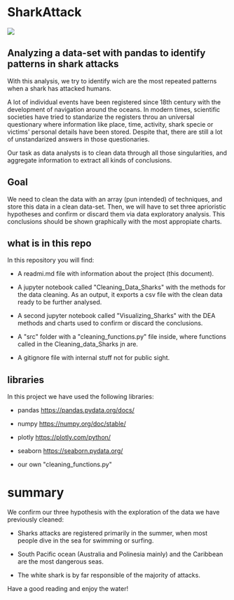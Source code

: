 
# SharkAttack

![](https://i.pinimg.com/originals/6d/23/e6/6d23e6c3618186f7670a51d53375ae39.gif)

## Analyzing a data-set with pandas to identify patterns in shark attacks

With this analysis, we try to identify wich are the most repeated patterns when a shark has attacked humans.

A lot of individual events have been registered since 18th century with the development of navigation around the oceans. In modern times, scientific societies have tried to standarize the registers throu an universal questionary where information like place, time, activity, shark specie or victims' personal details have been stored. Despite that, there are still a lot of unstandarized answers in those questionaries.

Our task as data analysts is to clean data through all those singularities, and aggregate information to extract all kinds of conclusions.

## Goal

We need to clean the data with an array (pun intended) of techniques, and store this data in a clean data-set. Then, we will have to set three aprioristic hypotheses and confirm or discard them via data exploratory analysis. This conclusions should be shown graphically with the most appropiate charts.

## what is in this repo

In this repository you will find:

 - A readmi.md file with information about the project (this document).
 
 - A jupyter notebook called "Cleaning_Data_Sharks" with the methods for the data cleaning. As an output, it exports a csv file with the clean data ready to be further analysed.
 
 - A second jupyter notebook called "Visualizing_Sharks" with the DEA methods and charts used to confirm or discard the conclusions.
 
 - A "src" folder with a "cleaning_functions.py" file inside, where functions called in the Cleaning_data_Sharks jn are.
 
 - A gitignore file with internal stuff not for public sight.
 
## libraries

In this project we have used the following libraries:

 - pandas   https://pandas.pydata.org/docs/
 
 - numpy   https://numpy.org/doc/stable/
 
 - plotly   https://plotly.com/python/
 
 - seaborn   https://seaborn.pydata.org/
 
 - our own "cleaning_functions.py"
    
    
# summary

We confirm our three hypothesis with the exploration of the data we have previously cleaned:

   - Sharks attacks are registered primarily in the summer, when most people dive in the sea for swimming or surfing.
   
   - South Pacific ocean (Australia and Polinesia mainly) and the Caribbean are the most dangerous seas.
   
   - The white shark is by far responsible of the majority of attacks.

Have a good reading and enjoy the water!


